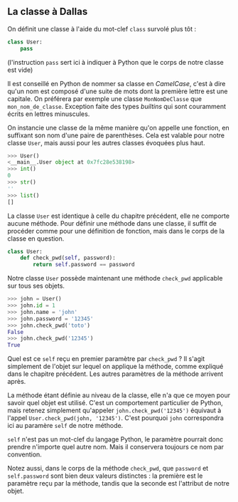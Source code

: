 ## La classe à Dallas

On définit une classe à l'aide du mot-clef `class` survolé plus tôt :

```python
class User:
    pass
```

(l'instruction `pass` sert ici à indiquer à Python que le corps de notre classe est vide)

Il est conseillé en Python de nommer sa classe en *CamelCase*, c'est à dire qu'un nom est composé d'une suite de mots dont la première lettre est une capitale. On préférera par exemple une classe `MonNomDeClasse` que `mon_nom_de_classe`.
Exception faite des types *builtins* qui sont couramment écrits en lettres minuscules.

On instancie une classe de la même manière qu'on appelle une fonction, en suffixant son nom d'une paire de parenthèses.
Cela est valable pour notre classe `User`, mais aussi pour les autres classes évoquées plus haut.

```python
>>> User()
<__main__.User object at 0x7fc28e538198>
>>> int()
0
>>> str()
''
>>> list()
[]
```

La classe `User` est identique à celle du chapitre précédent, elle ne comporte aucune méthode.
Pour définir une méthode dans une classe, il suffit de procéder comme pour une définition de fonction, mais dans le corps de la classe en question.

```python
class User:
    def check_pwd(self, password):
        return self.password == password
```

Notre classe `User` possède maintenant une méthode `check_pwd` applicable sur tous ses objets.

```python
>>> john = User()
>>> john.id = 1
>>> john.name = 'john'
>>> john.password = '12345'
>>> john.check_pwd('toto')
False
>>> john.check_pwd('12345')
True
```

Quel est ce `self` reçu en premier paramètre par `check_pwd` ? Il s'agit simplement de l'objet sur lequel on applique la méthode, comme expliqué dans le chapitre précédent. Les autres paramètres de la méthode arrivent après.

La méthode étant définie au niveau de la classe, elle n'a que ce moyen pour savoir quel objet est utilisé.
C'est un comportement particulier de Python, mais retenez simplement qu'appeler `john.check_pwd('12345')` équivaut à l'appel `User.check_pwd(john, '12345')`. C'est pourquoi `john` correspondra ici au paramère `self` de notre méthode.

`self` n'est pas un mot-clef du langage Python, le paramètre pourrait donc prendre n'importe quel autre nom. Mais il conservera toujours ce nom par convention.

Notez aussi, dans le corps de la méthode `check_pwd`, que `password` et `self.password` sont bien deux valeurs distinctes : la première est le paramètre reçu par la méthode, tandis que la seconde est l'attribut de notre objet.
